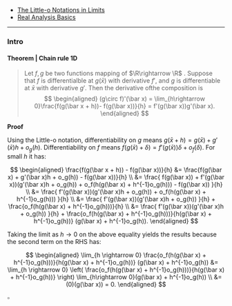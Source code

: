 - [The Little-o Notations in Limits](The%20Little-o%20Notations%20in%20Limits.md)
- [Real Analysis Basics](Real%20Analysis%20Basics.md)

--- 
### **Intro**

#### **Theorem | Chain rule 1D**
> Let $f, g$ be two functions mapping of $\R\rightarrow \R$ . 
> Suppose that $f$ is differentialble at $g(\bar x)$ with derivative $f'$, and $g$ is differentiable at $\bar x$ with derivative $g'$. 
> Then the derivative ofthe composition is
> $$
> \begin{aligned}
>     (g\circ f)'(\bar x) = 
>     \lim_{h\rightarrow 0}\frac{f(g(\bar x + h))- f(g(\bar x))}{h} = 
>     f'(g(\bar x))g'(\bar x). 
> \end{aligned}
> $$

**Proof**

Using the Little-o notation, differentiability on $g$ means $g(\bar x + h) = g(\bar x) + g'(\bar x)h + o_g(h)$. 
Differentiability on $f$ means $f(g(\bar x) + \delta) = f'(g(\bar x)) \delta + o_f(\delta)$. 
For small $h$ it has: 

$$
\begin{aligned}
    \frac{f(g(\bar x + h)) - f(g(\bar x))}{h}
    &= 
    \frac{f(g(\bar x) + g'(\bar x)h + o_g(h)) - f(g(\bar x))}{h}
    \\
    &= 
    \frac{
        f(g(\bar x)) + f'(g(\bar x))(g'(\bar x)h + o_g(h)) 
        + o_f(h(g(\bar x) + h^{-1}o_g(h)))
        - f(g(\bar x))
    }{h}
    \\
    &= 
    \frac{
        f'(g(\bar x))(g'(\bar x)h + o_g(h)) 
        + o_f(h(g(\bar x) + h^{-1}o_g(h)))
    }{h}
    \\
    &= 
    \frac{
        f'(g(\bar x))(g'(\bar x)h + o_g(h)) 
    }{h}
    + 
    \frac{o_f(h(g(\bar x) + h^{-1}o_g(h)))}{h}
    \\
    &= 
    \frac{
        f'(g(\bar x))(g'(\bar x)h + o_g(h)) 
    }{h}
    + 
    \frac{o_f(h(g(\bar x) + h^{-1}o_g(h)))}{h(g(\bar x) + h^{-1}o_g(h))}
    (g(\bar x) + h^{-1}o_g(h)). 
\end{aligned}
$$


Taking the limit as $h\rightarrow 0$ on the above equality yields the results because the second term on the RHS has: 

$$
\begin{aligned}
    \lim_{h \rightarrow 0}
    \frac{o_f(h(g(\bar x) + h^{-1}o_g(h)))}{h(g(\bar x) + h^{-1}o_g(h))}
    (g(\bar x) + h^{-1}o_g(h))
    &= 
    \lim_{h \rightarrow 0}
    \left(
        \frac{o_f(h(g(\bar x) + h^{-1}o_g(h)))}{h(g(\bar x) + h^{-1}o_g(h))}
    \right)
    \lim_{h\rightarrow 0}(g(\bar x) + h^{-1}o_g(h))
    \\
    &= (0)(g(\bar x)) = 0. 
\end{aligned}
$$

$\square$